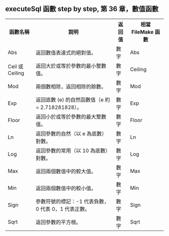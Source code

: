 <h2>executeSql 函數 step by step, 第 36 章，數值函數</h2><table style="width: auto; text-align: start;"><tbody><tr><th colspan="1" rowspan="1" width="auto">函數名稱</th><th colspan="1" rowspan="1" width="auto">說明</th><th colspan="1" rowspan="1" width="auto">返回值</th><th colspan="1" rowspan="1" width="auto">相當 FileMake 函數</th></tr><tr><td colspan="1" rowspan="1" width="auto">Abs</td><td colspan="1" rowspan="1" width="auto">返回數值表達式的絕對值。</td><td colspan="1" rowspan="1" width="auto">數字</td><td colspan="1" rowspan="1" width="auto">Abs</td></tr><tr><td colspan="1" rowspan="1" width="auto">Ceil 或 Ceiling</td><td colspan="1" rowspan="1" width="auto">返回大於或等於參數的最小整數值。</td><td colspan="1" rowspan="1" width="auto">數字</td><td colspan="1" rowspan="1" width="auto">Ceiling</td></tr><tr><td colspan="1" rowspan="1" width="auto">Mod</td><td colspan="1" rowspan="1" width="auto">兩個數相除，返回相除的餘數。</td><td colspan="1" rowspan="1" width="auto">數字</td><td colspan="1" rowspan="1" width="auto">Mod</td></tr><tr><td colspan="1" rowspan="1" width="auto">Exp</td><td colspan="1" rowspan="1" width="auto">返回底數 (e) 的自然函數值（e 約 = 2.718281828）。</td><td colspan="1" rowspan="1" width="auto">數字</td><td colspan="1" rowspan="1" width="auto">Exp</td></tr><tr><td colspan="1" rowspan="1" width="auto">Floor</td><td colspan="1" rowspan="1" width="auto">返回小於或等於參數的最大整數值。</td><td colspan="1" rowspan="1" width="auto">數字</td><td colspan="1" rowspan="1" width="auto">Floor</td></tr><tr><td colspan="1" rowspan="1" width="auto">Ln</td><td colspan="1" rowspan="1" width="auto">返回參數的自然（以 e 為底數）對數。</td><td colspan="1" rowspan="1" width="auto">數字</td><td colspan="1" rowspan="1" width="auto">Ln</td></tr><tr><td colspan="1" rowspan="1" width="auto">Log</td><td colspan="1" rowspan="1" width="auto">返回參數的常用（以 10 為底數）對數。</td><td colspan="1" rowspan="1" width="auto">數字</td><td colspan="1" rowspan="1" width="auto">Log</td></tr><tr><td colspan="1" rowspan="1" width="auto">Max</td><td colspan="1" rowspan="1" width="auto">返回兩個數值中的較大值。</td><td colspan="1" rowspan="1" width="auto">數字</td><td colspan="1" rowspan="1" width="auto">Max</td></tr><tr><td colspan="1" rowspan="1" width="auto">Min</td><td colspan="1" rowspan="1" width="auto">返回兩個數值中的較小值。</td><td colspan="1" rowspan="1" width="auto">數字</td><td colspan="1" rowspan="1" width="auto">Min</td></tr><tr><td colspan="1" rowspan="1" width="auto">Sign</td><td colspan="1" rowspan="1" width="auto">參數符號的標記：-1 代表負數，0 代表 0，1 代表正數。</td><td colspan="1" rowspan="1" width="auto">數字</td><td colspan="1" rowspan="1" width="auto">Sign</td></tr><tr><td colspan="1" rowspan="1" width="auto">Sqrt</td><td colspan="1" rowspan="1" width="auto">返回參數的平方根。</td><td colspan="1" rowspan="1" width="auto">數字</td><td colspan="1" rowspan="1" width="auto">Sqrt</td></tr></tbody></table><p style="text-align: start;"><br></p><p><br></p>